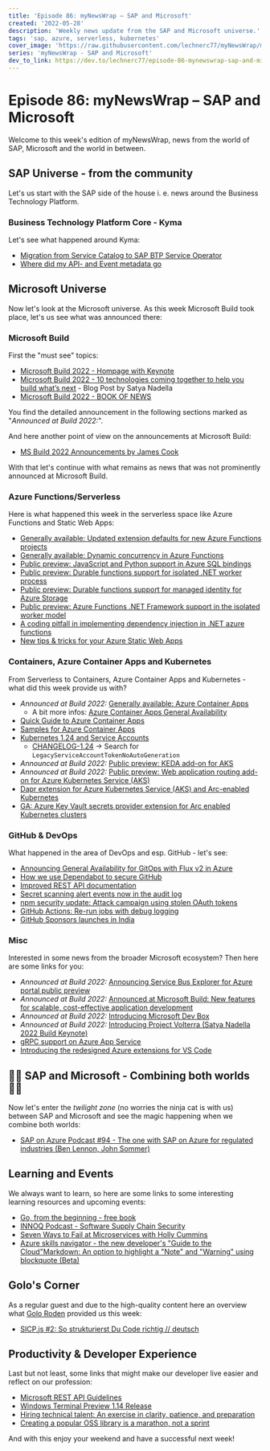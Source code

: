```yaml
---
title: 'Episode 86: myNewsWrap – SAP and Microsoft'
created: '2022-05-28'
description: 'Weekly news update from the SAP and Microsoft universe.'
tags: 'sap, azure, serverless, kubernetes'
cover_image: 'https://raw.githubusercontent.com/lechnerc77/myNewsWrap/main/episodes/cover-images/Logo_small.jpg'
series: 'myNewsWrap - SAP and Microsoft'
dev_to_link: https://dev.to/lechnerc77/episode-86-mynewswrap-sap-and-microsoft-43ee
---
```


# Episode 86: myNewsWrap – SAP and Microsoft

Welcome to this week's edition of myNewsWrap, news from the world of SAP, Microsoft and the world in between.

## SAP Universe - from the community

Let's us start with the SAP side of the house i. e. news around the Business Technology Platform.

### Business Technology Platform Core - Kyma

Let's see what happened around Kyma:

* [Migration from Service Catalog to SAP BTP Service Operator](https://blogs.sap.com/2022/05/25/migration-from-service-catalog-to-sap-btp-service-operator/)
* [Where did my API- and Event metadata go](https://blogs.sap.com/2022/05/26/where-did-my-api-and-event-metadata-go/)

## Microsoft Universe

Now let's look at the Microsoft universe. As this week Microsoft Build took place, let's us see what was announced there:

### Microsoft Build

First the "must see" topics:

* [Microsoft Build 2022 - Hompage with Keynote](https://mybuild.microsoft.com/en-US/home)
* [Microsoft Build 2022 - 10 technologies coming together to help you build what’s next](https://www.linkedin.com/pulse/10-technologies-coming-together-help-you-build-whats-next-nadella/?trackingId=kFJwUrVqTKW3jEmlo2JRFg%3D%3D) - Blog Post by Satya Nadella
* [Microsoft Build 2022 - BOOK OF NEWS](https://news.microsoft.com/build-2022-book-of-news/)

You find the detailed announcement in the following sections marked as "_Announced at Build 2022:_".

And here another point of view on the announcements at Microsoft Build:

* [MS Build 2022 Announcements by James Cook](https://jamescook.dev/ms-build-2022-announcements)

With that let's continue with what remains as news that was not prominently announced at Microsoft Build.

### Azure Functions/Serverless

Here is what happened this week in the serverless space like Azure Functions and Static Web Apps:

* [Generally available: Updated extension defaults for new Azure Functions projects](https://azure.microsoft.com/updates/generally-available-updated-extension-defaults-for-new-azure-functions-projects/)
* [Generally available: Dynamic concurrency in Azure Functions](https://azure.microsoft.com/updates/generally-available-dynamic-concurrency-in-azure-functions/)
* [Public preview: JavaScript and Python support in Azure SQL bindings](https://azure.microsoft.com/updates/public-preview-javascript-and-python-support-in-azure-sql-bindings/)
* [Public preview: Durable functions support for isolated .NET worker process](https://azure.microsoft.com/updates/public-preview-durable-functions-support-for-isolated-net-worker-process/)
* [Public preview: Durable functions support for managed identity for Azure Storage](https://azure.microsoft.com/updates/public-preview-durable-functions-support-for-managed-identity-for-azure-storage/)
* [Public preview: Azure Functions .NET Framework support in the isolated worker model](https://azure.microsoft.com/updates/public-preview-azure-functions-net-framework-support-in-the-isolated-worker-model/)
* [A coding pitfall in implementing dependency injection in .NET azure functions](https://techcommunity.microsoft.com/t5/apps-on-azure-blog/a-coding-pitfall-in-implementing-dependency-injection-in-net/ba-p/3411110)
* [New tips & tricks for your Azure Static Web Apps](https://dev.to/azure/new-tips-tricks-for-your-azure-static-web-apps-56pl)

### Containers, Azure Container Apps and Kubernetes

From Serverless to Containers, Azure Container Apps and Kubernetes - what did this week provide us with?

* _Announced at Build 2022:_ [Generally available: Azure Container Apps](https://azure.microsoft.com/updates/generally-available-azure-container-apps/)
  * A bit more infos: [Azure Container Apps General Availability](https://techcommunity.microsoft.com/t5/apps-on-azure-blog/azure-container-apps-general-availability/ba-p/3416885)
* [Quick Guide to Azure Container Apps](https://blog.baeke.info/2022/05/26/quick-guide-to-azure-container-apps/)
* [Samples for Azure Container Apps](https://github.com/ThorstenHans/azure-container-apps-samples)
* [Kubernetes 1.24 and Service Accounts](https://twitter.com/KarlKFI/status/1525316811364765696?s=20&t=7GtxBUg5wtfYfguIZYHX4A)
  * [CHANGELOG-1.24](https://github.com/kubernetes/kubernetes/blob/master/CHANGELOG/CHANGELOG-1.24.md#no-really-you-must-read-this-before-you-upgrade) -> Search for `LegacyServiceAccountTokenNoAutoGeneration`
* _Announced at Build 2022:_ [Public preview: KEDA add-on for AKS](https://azure.microsoft.com/updates/public-preview-keda-addon-for-aks/)
* _Announced at Build 2022:_ [Public preview: Web application routing add-on for Azure Kubernetes Service (AKS)](https://azure.microsoft.com/updates/public-preview-keda-addon-for-aks/)
* [Dapr extension for Azure Kubernetes Service (AKS) and Arc-enabled Kubernetes](https://docs.microsoft.com/azure/aks/dapr)  
* [GA: Azure Key Vault secrets provider extension for Arc enabled Kubernetes clusters](https://techcommunity.microsoft.com/t5/azure-arc-blog/ga-azure-key-vault-secrets-provider-extension-for-arc-enabled/ba-p/3389231)  

### GitHub & DevOps

What happened in the area of DevOps and esp. GitHub - let's see:

* [Announcing General Availability for GitOps with Flux v2 in Azure](https://techcommunity.microsoft.com/t5/azure-arc-blog/announcing-general-availability-for-gitops-with-flux-v2-in-azure/ba-p/3408051)
* [How we use Dependabot to secure GitHub](https://github.blog/2022-05-25-how-we-use-dependabot-to-secure-github/)
* [Improved REST API documentation](https://github.blog/2022-05-24-improved-rest-api-documentation/)
* [Secret scanning alert events now in the audit log](https://github.blog/changelog/2022-05-24-secret-scanning-alert-events-now-in-the-audit-log/)
* [npm security update: Attack campaign using stolen OAuth tokens](https://github.blog/2022-05-26-npm-security-update-oauth-tokens/)
* [GitHub Actions: Re-run jobs with debug logging](https://github.blog/changelog/2022-05-24-github-actions-re-run-jobs-with-debug-logging/)
* [GitHub Sponsors launches in India](https://github.blog/2022-05-23-github-sponsors-launches-in-india/)

### Misc

Interested in some news from the broader Microsoft ecosystem? Then here are some links for you:

* _Announced at Build 2022:_ [Announcing Service Bus Explorer for Azure portal public preview](https://techcommunity.microsoft.com/t5/messaging-on-azure-blog/announcing-service-bus-explorer-for-azure-portal-public-preview/ba-p/3417168)
* _Announced at Build 2022:_ [Announced at Microsoft Build: New features for scalable, cost-effective application development](https://devblogs.microsoft.com/cosmosdb/announced-at-microsoft-build-new-features-for-scalable-cost-effective-application-development/)
* _Announced at Build 2022:_ [Introducing Microsoft Dev Box](https://techcommunity.microsoft.com/t5/azure-developer-community-blog/introducing-microsoft-dev-box/ba-p/3412063)
* _Announced at Build 2022:_ [Introducing Project Volterra (Satya Nadella 2022 Build Keynote)](https://youtu.be/yICVNta8jMU)
* [gRPC support on Azure App Service](https://azure.github.io/AppService/2022/05/23/gRPC-support-on-App-Service.html)
* [Introducing the redesigned Azure extensions for VS Code](https://techcommunity.microsoft.com/t5/apps-on-azure-blog/introducing-the-redesigned-azure-extensions-for-vs-code/ba-p/3423042)

## 🐱‍👤 SAP and Microsoft - Combining both worlds 🐱‍👤

Now let's enter the _twilight zone_ (no worries the ninja cat is with us) between SAP and Microsoft and see the magic happening when we combine both worlds:

* [ SAP on Azure Podcast #94 - The one with SAP on Azure for regulated industries (Ben Lennon, John Sommer)](https://youtu.be/8l61TjfVztY)

## Learning and Events

We always want to learn, so here are some links to some interesting learning resources and upcoming events:

* [Go, from the beginning - free book](https://twitter.com/chris_noring/status/1528434414061031425?s=20&t=GGxpuR1eXZ1-9Sty1Jy8lg)
* [INNOQ Podcast - Software Supply Chain Security](https://www.innoq.com/de/podcast/019-supply-chain-security/)
* [Seven Ways to Fail at Microservices with Holly Cummins](https://www.infoq.com/podcasts/seven-ways-failing-microservices/)
* [Azure skills navigator - the new developer's "Guide to the Cloud"Markdown: An option to highlight a "Note" and "Warning" using blockquote (Beta)](https://github.com/github/feedback/discussions/16925)

## Golo's Corner

As a regular guest and due to the high-quality content here an overview what [Golo Roden](https://twitter.com/goloroden) provided us this week:

* [SICP.js #2: So strukturierst Du Code richtig // deutsch](https://youtu.be/lFs1sDO6ALE)

## Productivity & Developer Experience

Last but not least, some links that might make our developer live easier and reflect on our profession:

* [Microsoft REST API Guidelines](https://github.com/microsoft/api-guidelines)
* [Windows Terminal Preview 1.14 Release](https://devblogs.microsoft.com/commandline/windows-terminal-preview-1-14-release/)
* [Hiring technical talent: An exercise in clarity, patience, and preparation](https://github.com/readme/guides/hiring-technical-talent)
* [Creating a popular OSS library is a marathon, not a sprint](https://github.com/readme/guides/maintaining-oss-projects)

And with this enjoy your weekend and have a successful next week!

